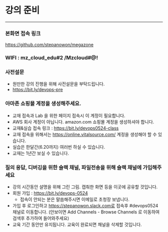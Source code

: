 # 강의 준비
------------------
### 본화면 접속 링크
https://github.com/stepanowon/megazone

### WIFI : mz_cloud_edu#2 /Mzcloud#@!

### 사전설문
  - 원만한 강의 진행을 위해 사전설문을 부탁드립니다.
  - https://bit.ly/devops-pre
  
### 아마존 쇼핑몰 계정을 생성해주세요.
  - 교재 접속과 Lab 을 위한 페이지 접속시 이 계정이 필요합니다.
  - AWS 회사 계정이 아닙니다. amazon.com 쇼핑몰 계정을 생성하셔야 합니다.
  - 교재&실습 접속 링크 : https://bit.ly/devops0524-class
  - 교재 접속을 위해서는 https://online.vitalsource.com/ 계정을 생성해야 할 수 있습니다.
  - 실습은 한달간(6.20까지) 여러번 하실 수 있습니다.
  - 교재는 1년간 보실 수 있습니다.
  
### 질의 응답, 디버깅을 위한 슬랙 채널, 파일전송을 위해 슬랙 채널에 가입해주세요
  - 강의 시간동안 설명을 위해 그린 그림. 캡춰한 화면 등을 이곳에 공유할 것입니다.
  - 회원 가입 : https://bit.ly/devops-0524
    * 접속이 안되는 분은 말씀해주시면 이메일로 초청장 보냅니다.
  - 가입 후 로그인하고 https://stepanowon.slack.com로 접속후 #devops0524 채널로 이동합니다.
     (안보이면 Add Channels - Browse Channels 로 이동하여 검색후 추가하여 들어와주세요)
  - 교육 기간 동안만 유지됩니다. 교육이 완료되면 채널을 삭제할 것입니다.  
